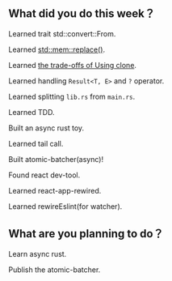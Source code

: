 ## What did you do this week？
Learned trait std::convert::From.

Learned [std::mem::replace()][1].

Learned [the trade-offs of Using clone][2].

Learned handling `Result<T, E>` and `?` operator.

Learned splitting `lib.rs` from `main.rs`.

Learned TDD.

Built an async rust toy.

Learned tail call.

Built atomic-batcher(async)!

Found react dev-tool.

Learned react-app-rewired.

Learned rewireEslint(for watcher).

## What are you planning to do？
Learn async rust.

Publish the atomic-batcher.

[1]: https://stackoverflow.com/questions/27098694/how-can-i-swap-in-a-new-value-for-a-field-in-a-mutable-reference-to-a-structure

[2]:https://doc.rust-lang.org/book/second-edition/ch12-03-improving-error-handling-and-modularity.html#grouping-configuration-values
